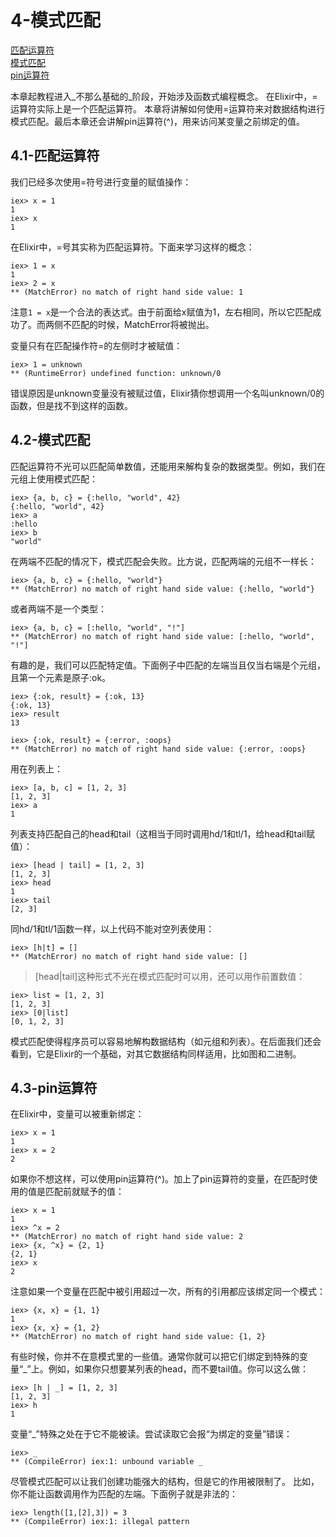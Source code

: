 4-模式匹配
==========
[匹配运算符](#41-%E5%8C%B9%E9%85%8D%E8%BF%90%E7%AE%97%E7%AC%A6) <br/>
[模式匹配](#42-%E6%A8%A1%E5%BC%8F%E5%8C%B9%E9%85%8D) <br/>
[pin运算符](#43-pin%E8%BF%90%E7%AE%97%E7%AC%A6) <br/>

本章起教程进入_不那么基础的_阶段，开始涉及函数式编程概念。
在Elixir中，=运算符实际上是一个匹配运算符。
本章将讲解如何使用=运算符来对数据结构进行模式匹配。最后本章还会讲解pin运算符(^)，用来访问某变量之前绑定的值。

## 4.1-匹配运算符
我们已经多次使用=符号进行变量的赋值操作：
```
iex> x = 1
1
iex> x
1
```
在Elixir中，=号其实称为匹配运算符。下面来学习这样的概念：
```
iex> 1 = x
1
iex> 2 = x
** (MatchError) no match of right hand side value: 1
```

注意```1 = x```是一个合法的表达式。由于前面给x赋值为1，左右相同，所以它匹配成功了。而两侧不匹配的时候，MatchError将被抛出。

变量只有在匹配操作符=的左侧时才被赋值：
```
iex> 1 = unknown
** (RuntimeError) undefined function: unknown/0
```
错误原因是unknown变量没有被赋过值，Elixir猜你想调用一个名叫unknown/0的函数，但是找不到这样的函数。

## 4.2-模式匹配
匹配运算符不光可以匹配简单数值，还能用来解构复杂的数据类型。例如，我们在元组上使用模式匹配：
```
iex> {a, b, c} = {:hello, "world", 42}
{:hello, "world", 42}
iex> a
:hello
iex> b
"world"
```
在两端不匹配的情况下，模式匹配会失败。比方说，匹配两端的元组不一样长：
```
iex> {a, b, c} = {:hello, "world"}
** (MatchError) no match of right hand side value: {:hello, "world"}
```

或者两端不是一个类型：
```
iex> {a, b, c} = [:hello, "world", "!"]
** (MatchError) no match of right hand side value: [:hello, "world", "!"]
```

有趣的是，我们可以匹配特定值。下面例子中匹配的左端当且仅当右端是个元组，且第一个元素是原子:ok。
```
iex> {:ok, result} = {:ok, 13}
{:ok, 13}
iex> result
13

iex> {:ok, result} = {:error, :oops}
** (MatchError) no match of right hand side value: {:error, :oops}
```

用在列表上：
```
iex> [a, b, c] = [1, 2, 3]
[1, 2, 3]
iex> a
1
```

列表支持匹配自己的head和tail（这相当于同时调用hd/1和tl/1，给head和tail赋值）：
```
iex> [head | tail] = [1, 2, 3]
[1, 2, 3]
iex> head
1
iex> tail
[2, 3]
```

同hd/1和tl/1函数一样，以上代码不能对空列表使用：
```
iex> [h|t] = []
** (MatchError) no match of right hand side value: []
```

>[head|tail]这种形式不光在模式匹配时可以用，还可以用作前置数值：
```
iex> list = [1, 2, 3]
[1, 2, 3]
iex> [0|list]
[0, 1, 2, 3]
```

模式匹配使得程序员可以容易地解构数据结构（如元组和列表）。在后面我们还会看到，它是Elixir的一个基础，对其它数据结构同样适用，比如图和二进制。

## 4.3-pin运算符
在Elixir中，变量可以被重新绑定：
```
iex> x = 1
1
iex> x = 2
2
```

如果你不想这样，可以使用pin运算符(^)。加上了pin运算符的变量，在匹配时使用的值是匹配前就赋予的值：
```
iex> x = 1
1
iex> ^x = 2
** (MatchError) no match of right hand side value: 2
iex> {x, ^x} = {2, 1}
{2, 1}
iex> x
2
```

注意如果一个变量在匹配中被引用超过一次，所有的引用都应该绑定同一个模式：
```
iex> {x, x} = {1, 1}
1
iex> {x, x} = {1, 2}
** (MatchError) no match of right hand side value: {1, 2}
```

有些时候，你并不在意模式里的一些值。通常你就可以把它们绑定到特殊的变量“_”上。例如，如果你只想要某列表的head，而不要tail值。你可以这么做：
```
iex> [h | _] = [1, 2, 3]
[1, 2, 3]
iex> h
1
```

变量“_”特殊之处在于它不能被读。尝试读取它会报“为绑定的变量”错误：
```
iex> _
** (CompileError) iex:1: unbound variable _
```

尽管模式匹配可以让我们创建功能强大的结构，但是它的作用被限制了。
比如，你不能让函数调用作为匹配的左端。下面例子就是非法的：
```
iex> length([1,[2],3]) = 3
** (CompileError) iex:1: illegal pattern
```








